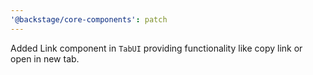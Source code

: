 ```yaml
---
'@backstage/core-components': patch
---
```


Added Link component in `TabUI` providing functionality like copy link or open in new tab.
